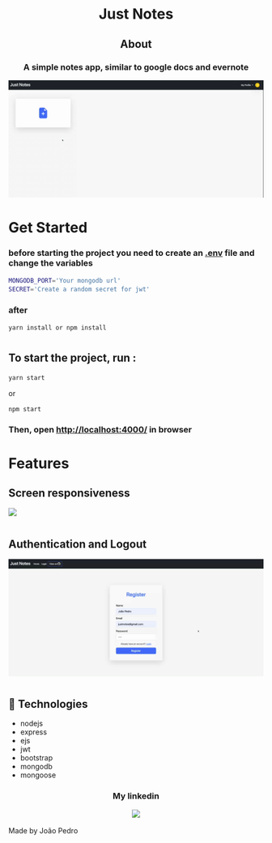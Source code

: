 <h1 align='center'>Just Notes</h1>

<h2 align='center'>About</h2>

<h3 align='center'>A simple notes app, similar to google docs and evernote</h3>

<img src='./src/public/img/justnotes.gif'>

#

# Get Started

### before starting the project you need to create an <a href='https://www.npmjs.com/package/dotenv'>.env</a> file and change the variables

```sh
MONGODB_PORT='Your mongodb url'
SECRET='Create a random secret for jwt'
```
### after
```sh
yarn install or npm install
```

#

## To start the project, run :

```sh
yarn start
```

<p>or</p>

```sh
npm start
```

### Then, open <a href='http://localhost:4000/'>http://localhost:4000/</a> in browser

#

# Features

## Screen responsiveness

<img src='./src/public/img/responsiveness.gif'>

#

## Authentication and Logout

<img src='./src/public/img/auth.gif'>

#

## 🚀 Technologies

<ul>
    <li>nodejs</li>
    <li>express</li>
    <li>ejs</li>
    <li>jwt</li>
    <li>bootstrap</li>
    <li>mongodb</li>
    <li>mongoose</li>
</ul>

<div align='center'>
  <h3>My linkedin</h3>
  <a href="https://www.linkedin.com/in/joao-pedro-mello/" target='_blank'><img src='https://img.shields.io/badge/LinkedIn-0077B5?style=for-the-badge&logo=linkedin&logoColor=white'/></a>
</div>

Made by João Pedro
